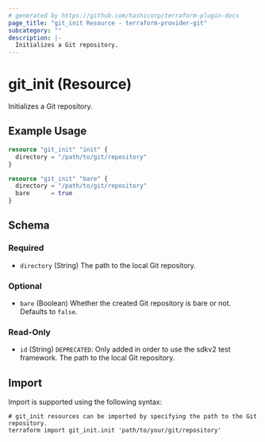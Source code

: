 ```yaml
---
# generated by https://github.com/hashicorp/terraform-plugin-docs
page_title: "git_init Resource - terraform-provider-git"
subcategory: ""
description: |-
  Initializes a Git repository.
---
```


# git_init (Resource)

Initializes a Git repository.

## Example Usage

```terraform
resource "git_init" "init" {
  directory = "/path/to/git/repository"
}

resource "git_init" "bare" {
  directory = "/path/to/git/repository"
  bare      = true
}
```

<!-- schema generated by tfplugindocs -->
## Schema

### Required

- `directory` (String) The path to the local Git repository.

### Optional

- `bare` (Boolean) Whether the created Git repository is bare or not. Defaults to `false`.

### Read-Only

- `id` (String) `DEPRECATED`: Only added in order to use the sdkv2 test framework. The path to the local Git repository.

## Import

Import is supported using the following syntax:

```shell
# git_init resources can be imported by specifying the path to the Git repository.
terraform import git_init.init 'path/to/your/git/repository'
```
